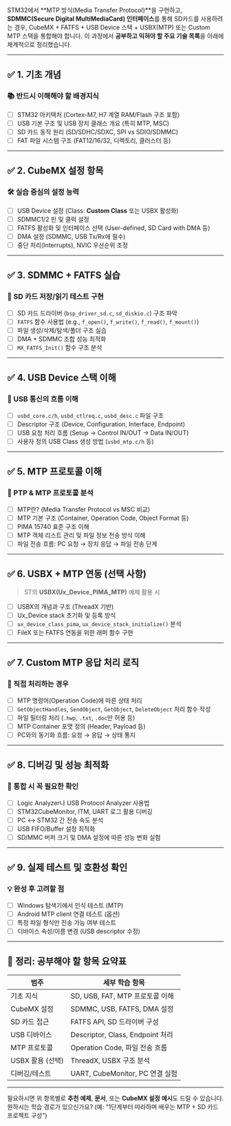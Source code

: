 STM32에서 \*\*MTP 방식(Media Transfer Protocol)\*\*을 구현하고, **SDMMC(Secure Digital MultiMediaCard) 인터페이스**를 통해 SD카드를 사용하려는 경우, CubeMX + FATFS + USB Device 스택 + USBX(MTP) 또는 Custom MTP 스택을 통합해야 합니다. 이 과정에서 **공부하고 익혀야 할 주요 기술 목록**을 아래에 체계적으로 정리했습니다.

---

## ✅ 1. **기초 개념**

### 📚 반드시 이해해야 할 배경지식

* [ ] STM32 아키텍처 (Cortex-M7, H7 계열 RAM/Flash 구조 포함)
* [ ] USB 기본 구조 및 USB 장치 클래스 개요 (특히 MTP, MSC)
* [ ] SD 카드 동작 원리 (SD/SDHC/SDXC, SPI vs SDIO/SDMMC)
* [ ] FAT 파일 시스템 구조 (FAT12/16/32, 디렉토리, 클러스터 등)

---

## ✅ 2. **CubeMX 설정 항목**

### 🛠 실습 중심의 설정 능력

* [ ] USB Device 설정 (Class: **Custom Class** 또는 USBX 활성화)
* [ ] SDMMC1/2 핀 및 클럭 설정
* [ ] FATFS 활성화 및 인터페이스 선택 (User-defined, SD Card with DMA 등)
* [ ] DMA 설정 (SDMMC, USB Tx/Rx에 필수)
* [ ] 중단 처리(Interrupts), NVIC 우선순위 조정

---

## ✅ 3. **SDMMC + FATFS 실습**

### 💾 SD 카드 저장/읽기 테스트 구현

* [ ] SD 카드 드라이버 (`bsp_driver_sd.c`, `sd_diskio.c`) 구조 파악
* [ ] `FATFS` 함수 사용법 (e.g., `f_open()`, `f_write()`, `f_read()`, `f_mount()`)
* [ ] 파일 생성/삭제/탐색/폴더 구조 실습
* [ ] DMA + SDMMC 조합 성능 최적화
* [ ] `MX_FATFS_Init()` 함수 구조 분석

---

## ✅ 4. **USB Device 스택 이해**

### 🔌 USB 통신의 흐름 이해

* [ ] `usbd_core.c/h`, `usbd_ctlreq.c`, `usbd_desc.c` 파일 구조
* [ ] Descriptor 구조 (Device, Configuration, Interface, Endpoint)
* [ ] USB 요청 처리 흐름 (Setup → Control IN/OUT → Data IN/OUT)
* [ ] 사용자 정의 USB Class 생성 방법 (`usbd_mtp.c/h` 등)

---

## ✅ 5. **MTP 프로토콜 이해**

### 🧩 PTP & MTP 프로토콜 분석

* [ ] MTP란? (Media Transfer Protocol vs MSC 비교)
* [ ] MTP 기본 구조 (Container, Operation Code, Object Format 등)
* [ ] PIMA 15740 표준 구조 이해
* [ ] MTP 객체 리스트 관리 및 파일 정보 전송 방식 이해
* [ ] 파일 전송 흐름: PC 요청 → 장치 응답 → 파일 전송 단계

---

## ✅ 6. **USBX + MTP 연동 (선택 사항)**

> ST의 **USBX(Ux\_Device\_PIMA\_MTP)** 예제 활용 시

* [ ] USBX의 개념과 구조 (ThreadX 기반)
* [ ] Ux\_Device stack 초기화 및 등록 방식
* [ ] `ux_device_class_pima`, `ux_device_stack_initialize()` 분석
* [ ] FileX 또는 FATFS 연동을 위한 래퍼 함수 구현

---

## ✅ 7. **Custom MTP 응답 처리 로직**

### 🧠 직접 처리하는 경우

* [ ] MTP 명령어(Operation Code)에 따른 상태 처리
* [ ] `GetObjectHandles`, `SendObject`, `GetObject`, `DeleteObject` 처리 함수 작성
* [ ] 파일 필터링 처리 (`.hwp`, `.txt`, `.doc`만 허용 등)
* [ ] MTP Container 포맷 정의 (Header, Payload 등)
* [ ] PC와의 동기화 흐름: 요청 → 응답 → 상태 통지

---

## ✅ 8. **디버깅 및 성능 최적화**

### 🧪 통합 시 꼭 필요한 확인

* [ ] Logic Analyzer나 USB Protocol Analyzer 사용법
* [ ] STM32CubeMonitor, ITM, UART 로그 활용 디버깅
* [ ] PC ↔ STM32 간 전송 속도 분석
* [ ] USB FIFO/Buffer 설정 최적화
* [ ] SD/MMC 버퍼 크기 및 DMA 설정에 따른 성능 변화 실험

---

## ✅ 9. **실제 테스트 및 호환성 확인**

### 💡 완성 후 고려할 점

* [ ] Windows 탐색기에서 인식 테스트 (MTP)
* [ ] Android MTP client 연결 테스트 (옵션)
* [ ] 특정 파일 형식만 전송 가능 여부 테스트
* [ ] 디바이스 속성/이름 변경 (USB descriptor 수정)

---

## 📝 정리: 공부해야 할 항목 요약표

| 범주           | 세부 학습 항목                       |
| ------------ | ------------------------------ |
| 기초 지식        | SD, USB, FAT, MTP 프로토콜 이해      |
| CubeMX 설정    | SDMMC, USB, FATFS, DMA 설정      |
| SD 카드 접근     | FATFS API, SD 드라이버 구성          |
| USB 디바이스     | Descriptor, Class, Endpoint 처리 |
| MTP 프로토콜     | Operation Code, 파일 전송 흐름       |
| USBX 활용 (선택) | ThreadX, USBX 구조 분석            |
| 디버깅/테스트      | UART, CubeMonitor, PC 연결 실험    |

---

필요하시면 위 항목별로 **추천 예제**, **문서**, 또는 **CubeMX 설정 예시**도 드릴 수 있습니다.
원하시는 학습 경로가 있으신가요? (예: "1단계부터 따라하며 배우는 MTP + SD 카드 프로젝트 구성")
